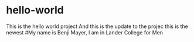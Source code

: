 # hello-world
This is the hello world project And this is the update to the projec this is the newest
#My name is Benji Mayer, I am in Lander College for Men


